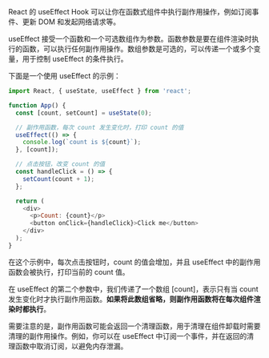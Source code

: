 React 的 useEffect Hook 可以让你在函数式组件中执行副作用操作，例如订阅事件、更新 DOM 和发起网络请求等。

useEffect 接受一个函数和一个可选数组作为参数。函数参数是要在组件渲染时执行的函数，可以执行任何副作用操作。数组参数是可选的，可以传递一个或多个变量，用于控制 useEffect 的条件执行。

下面是一个使用 useEffect 的示例：

```js
import React, { useState, useEffect } from 'react';

function App() {
  const [count, setCount] = useState(0);

  // 副作用函数，每次 count 发生变化时，打印 count 的值
  useEffect(() => {
    console.log(`count is ${count}`);
  }, [count]);

  // 点击按钮，改变 count 的值
  const handleClick = () => {
    setCount(count + 1);
  };

  return (
    <div>
      <p>Count: {count}</p>
      <button onClick={handleClick}>Click me</button>
    </div>
  );
}
```

在这个示例中，每次点击按钮时，count 的值会增加，并且 useEffect 中的副作用函数会被执行，打印当前的 count 值。

在 useEffect 的第二个参数中，我们传递了一个数组 \[count\]，表示只有当 count 发生变化时才执行副作用函数。**如果将此数组省略，则副作用函数将在每次组件渲染时都执行**。

需要注意的是，副作用函数可能会返回一个清理函数，用于清理在组件卸载时需要清理的副作用操作。例如，你可以在 useEffect 中订阅一个事件，并在返回的清理函数中取消订阅，以避免内存泄漏。